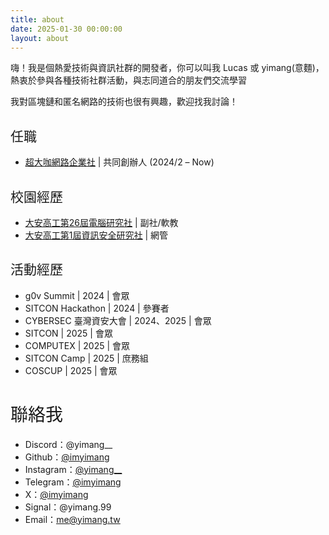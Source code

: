 ```yaml
---
title: about
date: 2025-01-30 00:00:00
layout: about
---
```

嗨！我是個熱愛技術與資訊社群的開發者，你可以叫我 Lucas 或 yimang(意麵)，熱衷於參與各種技術社群活動，與志同道合的朋友們交流學習 

我對區塊鏈和匿名網路的技術也很有興趣，歡迎找我討論！

<h2 style="font-weight: normal;">任職</h2>

- [<u>超大咖網路企業社</u>](https://coffeehost.net) | 共同創辦人 (2024/2 – Now)

<h2 style="font-weight: normal;">校園經歷</h1>

- [<u>大安高工第26屆電腦研究社</u>](https://www.instagram.com/dacsc26th/) | 副社/軟教
- [<u>大安高工第1屆資訊安全研究社</u>](https://www.instagram.com/taivs.cssc/) | 網管

<h2 style="font-weight: normal;">活動經歷</h2>

- g0v Summit | 2024 | 會眾
- SITCON Hackathon | 2024 | 參賽者
- CYBERSEC 臺灣資安大會 | 2024、2025 | 會眾
- SITCON | 2025 | 會眾
- COMPUTEX | 2025 | 會眾
- SITCON Camp | 2025 | 庶務組
- COSCUP | 2025 | 會眾

<h1 style="font-weight: normal;">聯絡我</h1>

- Discord：@yimang__
- Github：[<u>@imyimang</u>](https://github.com/imyimang)  
- Instagram：[<u>@yimang__</u>](https://instagram.com/yimang__)  
- Telegram：[<u>@imyimang</u>](https://t.me/imyimang)  
- X：[<u>@imyimang</u>](https://x.com/imyimang)  
- Signal：@yimang.99 
- Email：[<u>me@yimang.tw</u>](mailto:me@yimang.tw)





